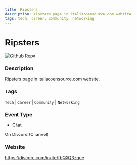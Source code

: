 ```yaml
---
title: Ripsters
description: Ripsters page in italiaopensource.com website.
tags: tech, career, community, networking
---
```

        

# Ripsters

![GitHub Repo](https://img.shields.io/static/v1?label=category&message=communities&color=green)

### Description

Ripsters page in italiaopensource.com website.

### Tags

`Tech` | `Career` | `Community` | `Networking`

### Event Type

- Chat

On Discord (Channel)

### Website

https://discord.com/invite/fbQXQ3zqce